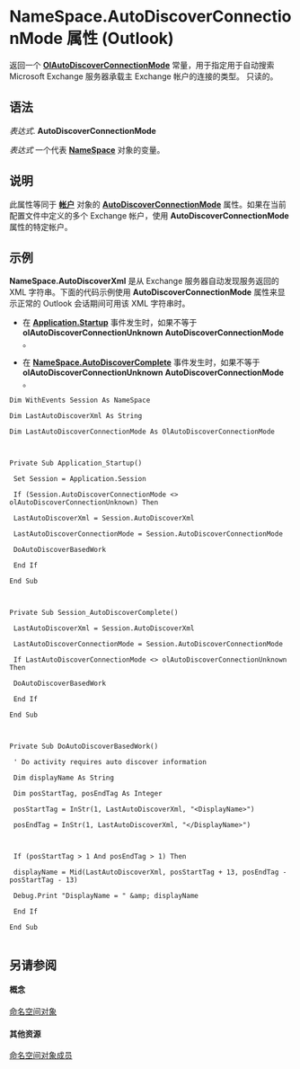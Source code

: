 
# NameSpace.AutoDiscoverConnectionMode 属性 (Outlook)

返回一个 **[OlAutoDiscoverConnectionMode](fee21188-a513-c272-0311-544956c03786.md)** 常量，用于指定用于自动搜索 Microsoft Exchange 服务器承载主 Exchange 帐户的连接的类型。 只读的。


## 语法

 _表达式_. **AutoDiscoverConnectionMode**

 _表达式_ 一个代表 **[NameSpace](f0dcaa19-07f5-5d42-a3bf-2e42b7885644.md)** 对象的变量。


## 说明

此属性等同于 **[帐户](f624438c-4e45-2822-18b6-bfe8074a33c0.md)** 对象的 **[AutoDiscoverConnectionMode](d9089143-caff-6e08-cc7d-f8659384d36e.md)** 属性。如果在当前配置文件中定义的多个 Exchange 帐户，使用 **AutoDiscoverConnectionMode** 属性的特定帐户。


## 示例

 **NameSpace.AutoDiscoverXml** 是从 Exchange 服务器自动发现服务返回的 XML 字符串。下面的代码示例使用 **AutoDiscoverConnectionMode** 属性来显示正常的 Outlook 会话期间可用该 XML 字符串时。


- 在 **[Application.Startup](d4724d96-2572-b1e3-e202-0bfffb5cf7d5.md)** 事件发生时，如果不等于 **olAutoDiscoverConnectionUnknown** **AutoDiscoverConnectionMode** 。
    
- 在 **[NameSpace.AutoDiscoverComplete](b7cac212-4d38-660e-0caf-48f97035f14a.md)** 事件发生时，如果不等于 **olAutoDiscoverConnectionUnknown** **AutoDiscoverConnectionMode** 。
    





```
Dim WithEvents Session As NameSpace 
 
Dim LastAutoDiscoverXml As String 
 
Dim LastAutoDiscoverConnectionMode As OlAutoDiscoverConnectionMode 
 
 
 
Private Sub Application_Startup() 
 
 Set Session = Application.Session 
 
 If (Session.AutoDiscoverConnectionMode <> olAutoDiscoverConnectionUnknown) Then 
 
 LastAutoDiscoverXml = Session.AutoDiscoverXml 
 
 LastAutoDiscoverConnectionMode = Session.AutoDiscoverConnectionMode 
 
 DoAutoDiscoverBasedWork 
 
 End If 
 
End Sub 
 
 
 
Private Sub Session_AutoDiscoverComplete() 
 
 LastAutoDiscoverXml = Session.AutoDiscoverXml 
 
 LastAutoDiscoverConnectionMode = Session.AutoDiscoverConnectionMode 
 
 If LastAutoDiscoverConnectionMode <> olAutoDiscoverConnectionUnknown Then 
 
 DoAutoDiscoverBasedWork 
 
 End If 
 
End Sub 
 
 
 
Private Sub DoAutoDiscoverBasedWork() 
 
 ' Do activity requires auto discover information 
 
 Dim displayName As String 
 
 Dim posStartTag, posEndTag As Integer 
 
 posStartTag = InStr(1, LastAutoDiscoverXml, "<DisplayName>") 
 
 posEndTag = InStr(1, LastAutoDiscoverXml, "</DisplayName>") 
 
 
 
 If (posStartTag > 1 And posEndTag > 1) Then 
 
 displayName = Mid(LastAutoDiscoverXml, posStartTag + 13, posEndTag - posStartTag - 13) 
 
 Debug.Print "DisplayName = " &amp; displayName 
 
 End If 
 
End Sub 
 

```


## 另请参阅


#### 概念


[命名空间对象](f0dcaa19-07f5-5d42-a3bf-2e42b7885644.md)
#### 其他资源


[命名空间对象成员](d7a978a3-a2c8-6195-c5f8-af8773500456.md)